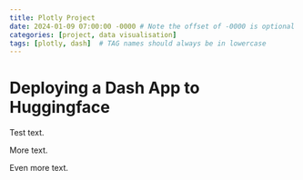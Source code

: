 ```yaml
---
title: Plotly Project
date: 2024-01-09 07:00:00 -0000 # Note the offset of -0000 is optional
categories: [project, data visualisation]
tags: [plotly, dash]  # TAG names should always be in lowercase
---
```


# Deploying a Dash App to Huggingface

Test text.

More text.

Even more text.